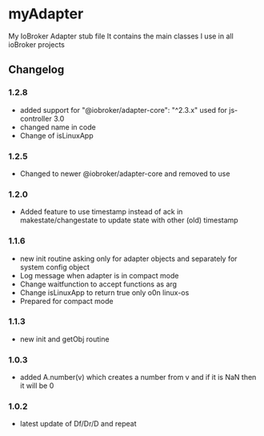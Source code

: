 # myAdapter

My IoBroker Adapter stub file
It contains the main classes I use in all ioBroker projects

## Changelog

### 1.2.8

* added support for  "@iobroker/adapter-core": "^2.3.x" used for js-controller 3.0
* changed name in code
* Change of isLinuxApp

### 1.2.5

* Changed to newer @iobroker/adapter-core and removed to use 

### 1.2.0

* Added feature to use timestamp instead of ack in makestate/changestate to update state with other (old) timestamp

### 1.1.6

* new init routine asking only for adapter objects and separately for system config object
* Log message when adapter is in compact mode
* Change waitfunction to accept functions as arg
* Change isLinuxApp to return true only o0n linux-os
* Prepared for compact mode

### 1.1.3

* new init and getObj routine

### 1.0.3

* added A.number(v) which creates a number from v and if it is NaN then it will be 0

### 1.0.2

* latest update of Df/Dr/D and repeat